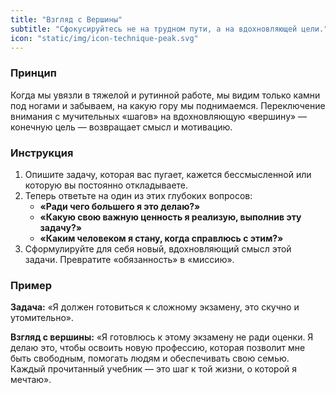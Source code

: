 ```yaml
---
title: "Взгляд с Вершины"
subtitle: "Сфокусируйтесь не на трудном пути, а на вдохновляющей цели."
icon: "static/img/icon-technique-peak.svg"
---
```


### Принцип
Когда мы увязли в тяжелой и рутинной работе, мы видим только камни под ногами и забываем, на какую гору мы поднимаемся. Переключение внимания с мучительных «шагов» на вдохновляющую «вершину» — конечную цель — возвращает смысл и мотивацию.

### Инструкция
1.  Опишите задачу, которая вас пугает, кажется бессмысленной или которую вы постоянно откладываете.
2.  Теперь ответьте на один из этих глубоких вопросов:
    *   **«Ради чего большего я это делаю?»**
    *   **«Какую свою важную ценность я реализую, выполнив эту задачу?»**
    *   **«Каким человеком я стану, когда справлюсь с этим?»**
3.  Сформулируйте для себя новый, вдохновляющий смысл этой задачи. Превратите «обязанность» в «миссию».

### Пример
**Задача:** «Я должен готовиться к сложному экзамену, это скучно и утомительно».

**Взгляд с вершины:** «Я готовлюсь к этому экзамену не ради оценки. Я делаю это, чтобы освоить новую профессию, которая позволит мне быть свободным, помогать людям и обеспечивать свою семью. Каждый прочитанный учебник — это шаг к той жизни, о которой я мечтаю».